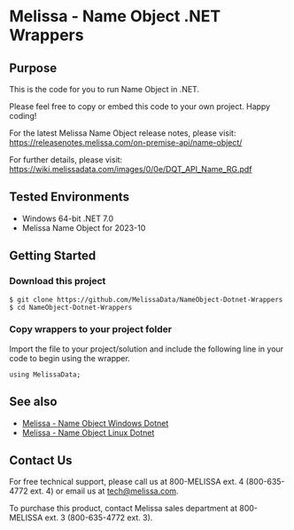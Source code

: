 # Melissa - Name Object .NET Wrappers

## Purpose

This is the code for you to run Name Object in .NET.

Please feel free to copy or embed this code to your own project. Happy coding!

For the latest Melissa Name Object release notes, please visit: https://releasenotes.melissa.com/on-premise-api/name-object/

For further details, please visit: https://wiki.melissadata.com/images/0/0e/DQT_API_Name_RG.pdf

## Tested Environments

- Windows 64-bit .NET 7.0
- Melissa Name Object for 2023-10

## Getting Started

### Download this project
```
$ git clone https://github.com/MelissaData/NameObject-Dotnet-Wrappers
$ cd NameObject-Dotnet-Wrappers
```

### Copy wrappers to your project folder

Import the file to your project/solution and include the following line in your code to begin using the wrapper.

```
using MelissaData;
```

## See also

- [Melissa - Name Object Windows Dotnet](https://github.com/MelissaData/NameObject-Dotnet)
- [Melissa - Name Object Linux Dotnet](https://github.com/MelissaData/NameObject-Dotnet-Linux)
    
## Contact Us

For free technical support, please call us at 800-MELISSA ext. 4 (800-635-4772 ext. 4) or email us at tech@melissa.com.

To purchase this product, contact Melissa sales department at 800-MELISSA ext. 3 (800-635-4772 ext. 3).
